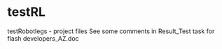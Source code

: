 # testRL
testRobotlegs - project files
See some comments in Result_Test task for flash developers_AZ.doc

